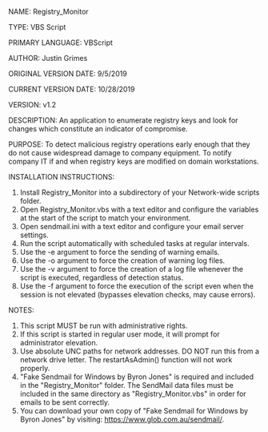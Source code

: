 NAME: Registry_Monitor

TYPE: VBS Script

PRIMARY LANGUAGE: VBScript
 
AUTHOR: Justin Grimes

ORIGINAL VERSION DATE: 9/5/2019

CURRENT VERSION DATE: 10/28/2019

VERSION: v1.2


DESCRIPTION: An application to enumerate registry keys and look for changes which constitute an indicator of compromise.





PURPOSE: To detect malicious registry operations early enough that they do not cause widespread damage to company equipment. To notify company IT if and when registry keys are modified on domain workstations.




INSTALLATION INSTRUCTIONS: 
1. Install Registry_Monitor into a subdirectory of your Network-wide scripts folder.
2. Open Registry_Monitor.vbs with a text editor and configure the variables at the start of the script to match your environment.
3. Open sendmail.ini with a text editor and configure your email server settings.
4. Run the script automatically with scheduled tasks at regular intervals.
5. Use the -e argument to force the sending of warning emails.
6. Use the -o argument to force the creation of warning log files.
7. Use the -v argument to force the creation of a log file whenever the script is executed, regardless of detection status.
8. Use the -f argument to force the execution of the script even when the session is not elevated (bypasses elevation checks, may cause errors).




NOTES: 
1. This script MUST be run with administrative rights.
2. If this script is started in regular user mode, it will prompt for administrator elevation.
3. Use absolute UNC paths for network addresses. DO NOT run this from a network drive letter. The restartAsAdmin() function will not work properly.
4. "Fake Sendmail for Windows by Byron Jones" is required and included in the "Registry_Monitor" folder. The SendMail data files must be included in the same directory as "Registry_Monitor.vbs" in order for emails to be sent correctly. 
5. You can download your own copy of "Fake Sendmail for Windows by Byron Jones" by visiting: https://www.glob.com.au/sendmail/.
